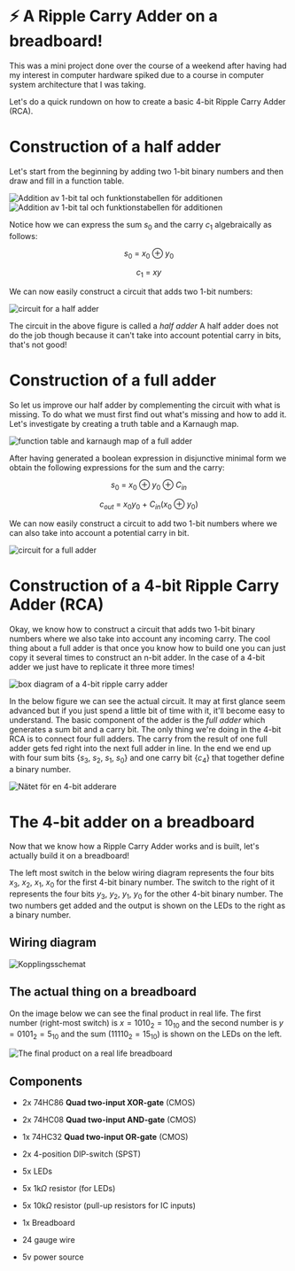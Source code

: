 # ⚡ A Ripple Carry Adder on a breadboard!

This was a mini project done over the course of a weekend after having had my interest in computer 
hardware spiked due to a course in computer system architecture that I was taking.

Let's do a quick rundown on how to create a basic 4-bit Ripple Carry Adder (RCA).

Construction of a half adder
============================

Let's start from the beginning by adding two 1-bit binary numbers
and then draw and fill in a function table.

![Addition av 1-bit tal och funktionstabellen för
additionen](https://user-images.githubusercontent.com/85518265/169586791-245b17a9-6a69-4501-a48c-152cacfc484b.png) ![Addition av 1-bit
tal och funktionstabellen för
additionen](https://user-images.githubusercontent.com/85518265/169586794-b3eef940-3a37-457a-a68c-33e2ecfedda0.png)

Notice how we can express the sum $s_{0}$ and
the carry $c_{1}$ algebraically as follows:

$$s_{0}\ =\ x_{0}\ \oplus\ y_{0}$$ 

$$c_{1}\ =\ xy$$

We can now easily construct a circuit that adds two 1-bit numbers:

![circuit for a half adder](https://user-images.githubusercontent.com/85518265/169586796-ef6a682d-7996-4337-8f4c-04ace48fcf06.png)

The circuit in the above figure is called a *half adder* A half adder does not do the job though because it can't take into account potential carry in bits, that's not good!

Construction of a full adder
===========================

So let us improve our half adder by complementing the circuit with what is missing. To do what we must first find out what's missing and how to add it. Let's investigate by creating a truth table and a Karnaugh map.

![function table and karnaugh map of a full adder](https://user-images.githubusercontent.com/85518265/169586795-a696fa6b-631a-4d31-8377-2737f5920b70.png)

After having generated a boolean expression in disjunctive minimal form we obtain the following expressions for the sum and the carry:

$$s_{0}\ =\ x_{0}\ \oplus\ y_{0}\ \oplus\ C_{in}$$

$$c_{out}\ =\ x_{0}y_{0}\ +\ C_{in}(x_{0}\ \oplus\ y_{0}) $$

We can now easily construct a circuit to add two 1-bit numbers where we can also take into account a potential carry in bit.

![circuit for a full adder](https://user-images.githubusercontent.com/85518265/169586792-0b652493-3cca-4571-9ba7-c6d2a68f5d57.png)

Construction of a 4-bit Ripple Carry Adder (RCA)
==============================

Okay, we know how to construct a circuit that adds two 1-bit
binary numbers where we also take into account any incoming
carry. The cool thing about a full adder is that once you know 
how to build one you can just copy it several times to construct an n-bit adder.
In the case of a 4-bit adder we just have to replicate it three more times!

![box diagram of a 4-bit ripple carry adder](https://user-images.githubusercontent.com/85518265/169586788-a9b2e402-7541-4be0-891c-1e8e80305d9b.png)

In the below figure we can see the actual circuit. It may at first glance seem advanced but if you just spend a 
little bit of time with it, it'll become easy to understand. The basic component of the adder is the *full adder* which generates a
sum bit and a carry bit. The only thing we're doing in the 4-bit RCA is to connect four full adders. The carry from the result of one full adder 
gets fed right into the next full adder in line. In the end we end up with four
sum bits $\{s_{3},\ s_{2},\ s_{1},\ s_{0}\}$ and one carry bit $\{c_{4}\}$ that together define a binary number.

![Nätet för en 4-bit adderare](https://user-images.githubusercontent.com/85518265/169586786-99c45695-48a0-4932-8865-bba42a4d3f99.png)

The 4-bit adder on a breadboard
===============================
Now that we know how a Ripple Carry Adder works and is built, let's actually build it on a breadboard!

The left most switch in the below wiring diagram represents the four bits ${x_{3},\ x_{2},\ x_{1},\ x_{0}}$ for the first 4-bit binary number. The switch to the 
right of it represents the four bits ${y_{3},\ y_{2},\ y_{1},\ y_{0}}$ for the other 4-bit binary number. The two numbers get added and 
the output is shown on the LEDs to the right as a binary number.

Wiring diagram
---------------

![Kopplingsschemat](https://user-images.githubusercontent.com/85518265/169586780-3a40cdd2-edea-41ed-a997-ade928f0a9de.png)

The actual thing on a breadboard
---------------
On the image below we can see the final product in real life.
The first number (right-most switch) is $x=1010_{2}=10_{10}$ and the second number is $y=0101_{2}=5_{10}$ and the sum ($11110_{2}=15_{10}$) is shown on the LEDs on the left.

![The final product on a real life breadboard](https://user-images.githubusercontent.com/85518265/169590740-a3081a05-6ff5-47c9-95b0-8b81d2949ed9.jpg)

Components
-----------

-   2x 74HC86 **Quad two-input XOR-gate** (CMOS)

-   2x 74HC08 **Quad two-input AND-gate** (CMOS)

-   1x 74HC32 **Quad two-input OR-gate** (CMOS)

-   2x 4-position DIP-switch (SPST)

-   5x LEDs

-   5x 1k$\Omega$ resistor (for LEDs)

-   5x 10k$\Omega$ resistor (pull-up resistors for IC inputs)

-   1x Breadboard

-   24 gauge wire

-   5v power source
